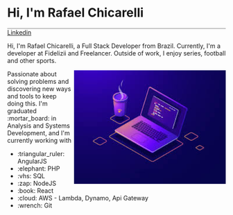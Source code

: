 <div style="border-bottom: 1px solid gray; width: 100%;">
<h1>Hi, I'm Rafael Chicarelli</h1>
</div>
<a href="https://www.linkedin.com/in/rafael-chicarelli-dev/" target="_blank" stlye="padding: 5px; outline: none; border: 1px solid blue; color: #FFF; text-decoration: none;">Linkedin</a>

<p>Hi, I'm  Rafael Chicarelli, a Full Stack Developer from Brazil.
Currently, I'm a developer at Fidelizii and Freelancer. Outside of work, I enjoy series, football and other sports.</p>

<img align="right" width="350px" src="./images/programming.jpg" alt="Programming image"/>
<p>Passionate about solving problems and discovering new ways and tools to keep doing this.
I'm graduated :mortar_board: in Analysis and Systems Development, and I'm currently working with</p>
 <ul>
  <li>:triangular_ruler: AngularJS</li>
  <li>:elephant: PHP</li>
  <li>:vhs: SQL</li>
  <li>:zap: NodeJS</li>
  <li>:book: React</li>
  <li>:cloud: AWS - Lambda, Dynamo, Api Gateway</li>
  <li>:wrench: Git</li>
 </ul>
